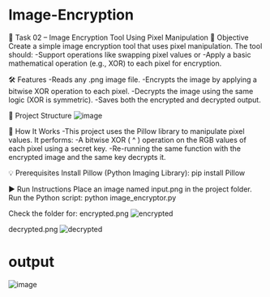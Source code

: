 # Image-Encryption

🔐 Task 02 – Image Encryption Tool Using Pixel Manipulation
🧩 Objective
Create a simple image encryption tool that uses pixel manipulation. The tool should:
-Support operations like swapping pixel values or
-Apply a basic mathematical operation (e.g., XOR) to each pixel for encryption.

🛠️ Features
-Reads any .png image file.
-Encrypts the image by applying a bitwise XOR operation to each pixel.
-Decrypts the image using the same logic (XOR is symmetric).
-Saves both the encrypted and decrypted output.

📁 Project Structure
![image](https://github.com/user-attachments/assets/87eed591-6a16-4efc-847e-3a5b1a47feaf)

🧪 How It Works
-This project uses the Pillow library to manipulate pixel values. It performs:
-A bitwise XOR ( ^ ) operation on the RGB values of each pixel using a secret key.
-Re-running the same function with the encrypted image and the same key decrypts it.

💡 Prerequisites
Install Pillow (Python Imaging Library):
pip install Pillow

▶️ Run Instructions
Place an image named input.png in the project folder.
Run the Python script:
python image_encryptor.py

Check the folder for:
encrypted.png
![encrypted](https://github.com/user-attachments/assets/dcc704c7-96ca-44a8-9b92-ebff8c423a25)

decrypted.png
![decrypted](https://github.com/user-attachments/assets/79f04035-6da0-49fe-aeb8-90538baf340c)

# output
![image](https://github.com/user-attachments/assets/60b3b8bf-3344-4899-b348-59a7c5df082d)

